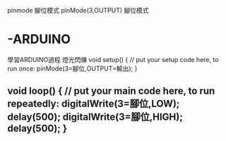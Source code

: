 pinmode 腳位模式
pinMode(3,OUTPUT) 腳位模式
# -ARDUINO
學習ARDUINO過程
燈光閃爍
void setup() {
  // put your setup code here, to run once:
  pinMode(3=腳位,OUTPUT=輸出);
}

void loop() {
  // put your main code here, to run repeatedly:
  digitalWrite(3=腳位,LOW);
  delay(500);
  digitalWrite(3=腳位,HIGH);
  delay(500);
}
------------------------- 
